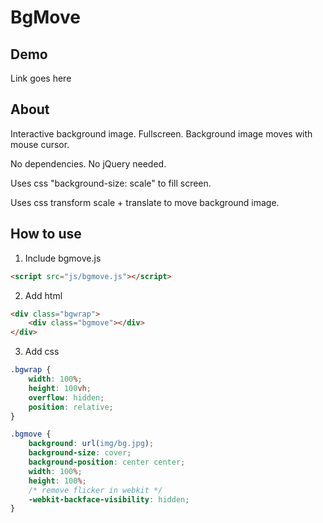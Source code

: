 # BgMove


## Demo
Link goes here


## About

Interactive background image. Fullscreen. Background image moves with mouse cursor.

No dependencies. No jQuery needed.

Uses css "background-size: scale" to fill screen.

Uses css transform scale + translate to move background image.


## How to use

1. Include bgmove.js
```html
<script src="js/bgmove.js"></script>
```
2. Add html
```html
<div class="bgwrap">   
    <div class="bgmove"></div>
</div>
```
3. Add css
```css
.bgwrap {
    width: 100%;
    height: 100vh;
    overflow: hidden;
    position: relative;
}

.bgmove {
    background: url(img/bg.jpg);
    background-size: cover;
    background-position: center center;
    width: 100%;
    height: 100%;
    /* remove flicker in webkit */
    -webkit-backface-visibility: hidden; 
}
```
